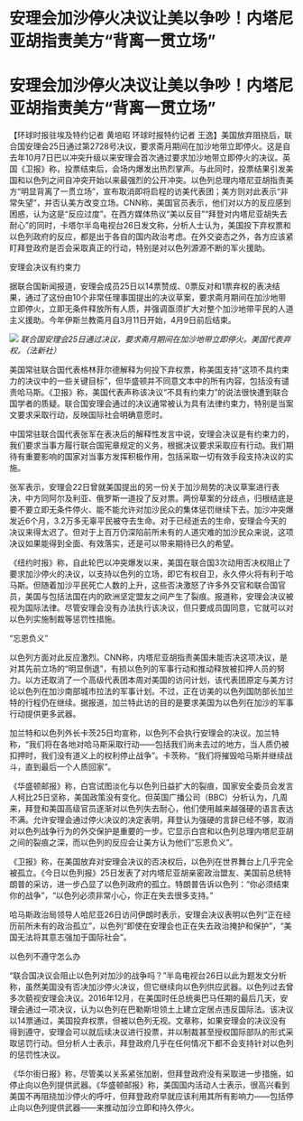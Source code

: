 # 安理会加沙停火决议让美以争吵！内塔尼亚胡指责美方“背离一贯立场”

# 安理会加沙停火决议让美以争吵！内塔尼亚胡指责美方“背离一贯立场”

【环球时报驻埃及特约记者 黄培昭 环球时报特约记者
王逸】美国放弃阻挠后，联合国安理会25日通过第2728号决议，要求斋月期间在加沙地带立即停火。这是自去年10月7日巴以冲突升级以来安理会首次通过要求加沙地带立即停火的决议。英国《卫报》称，投票结束后，会场内爆发出热烈掌声。与此同时，投票结果引发美国和以色列之间自冲突开始以来最强烈的公开冲突。以色列总理内塔尼亚胡指责美方“明显背离了一贯立场”，宣布取消即将启程的访美代表团；美方则对此表示“非常失望”，并否认美方改变立场。CNN称，美国官员表示，他们对以方的反应感到困惑，认为这是“反应过度”。在西方媒体热议“美以反目”“拜登对内塔尼亚胡失去耐心”的同时，卡塔尔半岛电视台26日发文称，分析人士认为，美国投下弃权票和以色列政府的反应，都是出于各自的国内政治考虑。在外交姿态之外，各方应该紧盯拜登政府是否会采取真正的行动，特别是对以色列源源不断的军火援助。

安理会决议有约束力

据联合国新闻报道，安理会成员25日以14票赞成、0票反对和1票弃权的表决结果，通过了这份由10个非常任理事国提出的决议草案，要求斋月期间在加沙地带立即停火，立即无条件释放所有人质，并强调亟须扩大对整个加沙地带平民的人道主义援助。今年伊斯兰教斋月自3月11日开始，4月9日前后结束。

![](https://inews.gtimg.com/om_bt/OKgpnK6Sm8rKgujjUyd1HyuM1nCwErvJeBopgmXeyliuAAA/1000)
_联合国安理会25日通过决议，要求斋月期间在加沙地带立即停火。美国代表弃权。（法新社）_

美国常驻联合国代表格林菲尔德解释为何投下弃权票，称美国支持“这项不具约束力的决议中的一些关键目标”，但华盛顿并不同意文本中的所有内容，包括没有谴责哈马斯。《卫报》称，美国代表声称该决议“不具有约束力”的说法很快遭到联合国学者的质疑。联合国安理会通过的决议通常被认为具有法律约束力，特别是当案文要求采取行动，反映国际社会明确意愿时。

中国常驻联合国代表张军在表决后的解释性发言中说，安理会决议是有约束力的，我们要求当事方履行联合国宪章规定的义务，根据决议要求采取应有行动。我们期待有重要影响的国家对当事方发挥积极作用，包括采取一切有效手段支持决议的实施。

张军表示，安理会22日曾就美国提出的另一份关于加沙局势的决议草案进行表决，中方同阿尔及利亚、俄罗斯一道投了反对票。两份草案的分歧点，归根结底是要不要立即无条件停火、能不能允许对加沙民众的集体惩罚继续下去。加沙冲突爆发近6个月，3.2万多无辜平民被夺去生命。对于已经逝去的生命，安理会今天的决议来得太迟了。但对于上百万仍深陷前所未有的人道灾难的加沙民众来说，这项决议如果能得到全面、有效落实，还是可以带来期待已久的希望。

《纽约时报》称，自此轮巴以冲突爆发以来，美国在联合国3次动用否决权阻止了要求加沙停火的决议，以支持以色列的立场，即它有权自卫，永久停火将有利于哈马斯。但随着加沙平民死亡人数的上升，这些否决激怒了许多外交官和联合国官员，美国与包括法国在内的欧洲坚定盟友之间产生了裂痕。报道称，安理会决议被视为国际法律。尽管安理会没有办法执行该决议，但只要成员国同意，它就可以对以色列实施制裁等惩罚性措施。

“忘恩负义”

以色列方面对此反应激烈。CNN称，内塔尼亚胡指责美国未能否决这项决议，是对其先前立场的“明显倒退”，有损以色列的军事行动和推动释放被扣押人员的努力。以方还取消了一个高级代表团本周对美国的访问计划，该代表团原定与美方讨论以色列在加沙南部城市拉法的军事计划。不过，正在访美的以色列国防部长加兰特的行程仍在继续。据报道，加兰特此访的目的是要求美国为以色列在加沙的军事行动提供更多武器。

加兰特和以色列外长卡茨25日均宣称，以色列不会执行安理会的决议。加兰特称，“我们将在各地对哈马斯采取行动——包括我们尚未去过的地方，当人质仍被扣押时，我们没有道义上的权利停止战争”。卡茨称，“我们将摧毁哈马斯并继续战斗，直到最后一个人质回家”。

《华盛顿邮报》称，白宫试图淡化与以色列日益扩大的裂痕，国家安全委员会发言人柯比25日坚称，美国政策没有变化。但英国广播公司（BBC）分析认为，几周来，拜登和美国高级官员逐渐对以色列失去耐心，他们使用越来越强硬的语言表达不满。允许安理会通过停火决议的决定表明，拜登认为强硬的言辞已经不够，取消对以色列战争行为的外交保护是重要的一步。它显示白宫和以色列总理内塔尼亚胡之间的裂痕之深，而以色列的反应会让美方认为他们“忘恩负义”。

《卫报》称，在美国放弃对安理会决议的否决权后，以色列在世界舞台上几乎完全被孤立。《今日以色列报》25日发表了对内塔尼亚胡亲密政治盟友、美国前总统特朗普的采访，进一步凸显了以色列政府的孤立。特朗普告诉以色列：“你必须结束你的战争”，“以色列必须非常小心，你正在失去很多支持。”

哈马斯政治局领导人哈尼亚26日访问伊朗时表示，安理会决议表明以色列“正在经历前所未有的政治孤立”，以色列“即使在安理会也正在失去政治掩护和保护”，“美国无法将其意志强加于国际社会”。

以色列不遵守怎么办

“联合国决议会阻止以色列对加沙的战争吗？”半岛电视台26日以此为题发文分析称，虽然美国没有否决加沙停火决议，但它继续向以色列供应武器。以色列过去曾多次藐视安理会决议。2016年12月，在美国时任总统奥巴马任期的最后几天，安理会通过一项决议，认为以色列在巴勒斯坦领土上建立定居点违反国际法。该决议以14票通过，美国投弃权票，但被以色列无视。文章称，如果安理会的决议没有得到遵守，安理会可以就后续决议进行投票，并以制裁甚至授权国际部队的形式采取惩罚行动。但分析人士表示，拜登政府几乎在任何情况下都不会支持针对以色列的惩罚性决议。

《华尔街日报》称，尽管美以关系紧张加剧，但拜登政府没有采取进一步措施，如停止向以色列提供武器。《华盛顿邮报》称，美国国内活动人士表示，很高兴看到美国不再阻挠加沙停火的呼吁，但拜登政府早就应该利用其所有影响力——包括停止向以色列提供武器——来推动加沙立即和持久停火。

